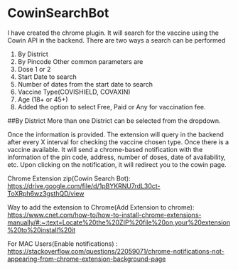 # CowinSearchBot
I have created the chrome plugin. It will search for the vaccine using the Cowin API in the backend. There are two ways a search can be performed
1. By District
2. By Pincode
Other common parameters are
1. Dose 1 or 2
2. Start Date to search
3. Number of dates from the start date to search
4. Vaccine Type(COVISHIELD, COVAXIN)
5. Age (18+ or 45+)
6. Added the option to select Free, Paid or Any for vaccination fee.

##By District
More than one District can be selected from the dropdown.


Once the information is provided. The extension will query in the backend after every X interval for checking the vaccine chosen type. Once there is a vaccine available. It will send a chrome-based notification with the information of the pin code, address, number of doses, date of availability, etc. Upon clicking on the notification, it will redirect you to the cowin page.

Chrome Extension zip(Cowin Search Bot): https://drive.google.com/file/d/1pBYKRNU7rdL30ct-ToXRph6wz3gsthQD/view

Way to add the extension to Chrome(Add Extension to chrome): https://www.cnet.com/how-to/how-to-install-chrome-extensions-manually/#:~:text=Locate%20the%20ZIP%20file%20on,your%20extension%20to%20install%20it

For MAC Users(Enable notifications) :
https://stackoverflow.com/questions/22059071/chrome-notifications-not-appearing-from-chrome-extension-background-page

